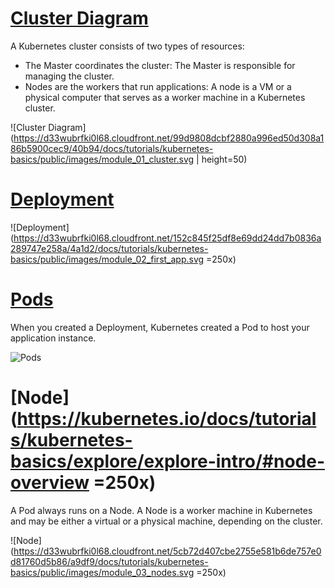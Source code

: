 # [Cluster Diagram](https://kubernetes.io/docs/tutorials/kubernetes-basics/create-cluster/cluster-intro/#cluster-diagram)

A Kubernetes cluster consists of two types of resources:

- The Master coordinates the cluster: The Master is responsible for managing the cluster. 
- Nodes are the workers that run applications: A node is a VM or a physical computer that serves as a worker machine in a Kubernetes cluster.

![Cluster Diagram](https://d33wubrfki0l68.cloudfront.net/99d9808dcbf2880a996ed50d308a186b5900cec9/40b94/docs/tutorials/kubernetes-basics/public/images/module_01_cluster.svg | height=50)

# [Deployment](https://kubernetes.io/docs/tutorials/kubernetes-basics/create-cluster/cluster-intro/#cluster-diagram)

![Deployment](https://d33wubrfki0l68.cloudfront.net/152c845f25df8e69dd24dd7b0836a289747e258a/4a1d2/docs/tutorials/kubernetes-basics/public/images/module_02_first_app.svg =250x)

# [Pods](https://github.com/hiiamyes/cheat-sheet/blob/master/k8s/kubernetes.md)

When you created a Deployment, Kubernetes created a Pod to host your application instance.


![Pods](https://d33wubrfki0l68.cloudfront.net/fe03f68d8ede9815184852ca2a4fd30325e5d15a/98064/docs/tutorials/kubernetes-basics/public/images/module_03_pods.svg)

# [Node](https://kubernetes.io/docs/tutorials/kubernetes-basics/explore/explore-intro/#node-overview =250x)

A Pod always runs on a Node. A Node is a worker machine in Kubernetes and may be either a virtual or a physical machine, depending on the cluster.

![Node](https://d33wubrfki0l68.cloudfront.net/5cb72d407cbe2755e581b6de757e0d81760d5b86/a9df9/docs/tutorials/kubernetes-basics/public/images/module_03_nodes.svg =250x)
